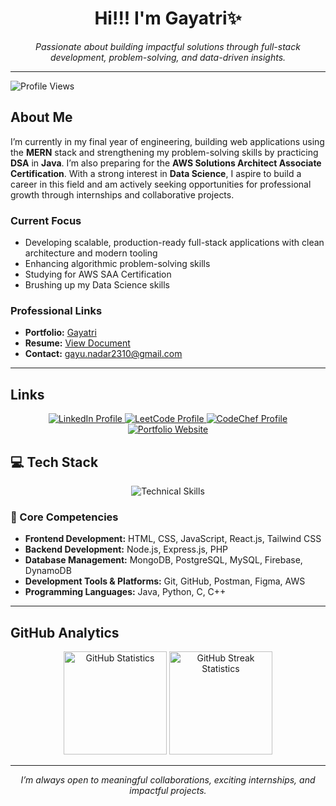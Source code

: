 <h1 align="center">Hi!!! I'm Gayatri✨</h1>

<p align="center">
  <em>Passionate about building impactful solutions through full-stack development, problem-solving, and data-driven insights.</em>
</p>

---
<img src="https://komarev.com/ghpvc/?username=gayurn2310&label=Profile%20Views&color=0e75b6&style=flat" alt="Profile Views" />

## About Me

I’m currently in my final year of engineering, building web applications using the **MERN** stack and strengthening my problem-solving skills by practicing **DSA** in **Java**. I’m also preparing for the **AWS Solutions Architect Associate Certification**. With a strong interest in **Data Science**, I aspire to build a career in this field and am actively seeking opportunities for professional growth through internships and collaborative projects.

### Current Focus

-   Developing scalable, production-ready full-stack applications with clean architecture and modern tooling
-   Enhancing algorithmic problem-solving skills
-   Studying for AWS SAA Certification
-   Brushing up my Data Science skills

### Professional Links

-   **Portfolio:** [Gayatri](https://grn-portfolio.vercel.app/)
-   **Resume:** [View Document](https://drive.google.com/file/d/1FDOivqktSSalvm_IobbT3WPOWb6Sfeet/view)
-   **Contact:** [gayu.nadar2310@gmail.com](mailto:gayu.nadar2310@gmail.com)

---

## Links

<p align="center">
  <a href="https://www.linkedin.com/in/gayatri-nadar-570b76264/" target="_blank">
    <img src="https://img.shields.io/badge/LinkedIn-0077B5?style=for-the-badge&logo=linkedin&logoColor=white" alt="LinkedIn Profile" />
  </a>
  <a href="https://leetcode.com/u/gayu_nadar2310/" target="_blank">
    <img src="https://img.shields.io/badge/LeetCode-FFA116?style=for-the-badge&logo=leetcode&logoColor=white" alt="LeetCode Profile" />
  </a>
  <a href="https://www.codechef.com/users/gayatrinadar" target="_blank">
    <img src="https://img.shields.io/badge/CodeChef-5B4638?style=for-the-badge&logo=codechef&logoColor=white" alt="CodeChef Profile" />
  </a>
  <a href="https://grn-portfolio.vercel.app/" target="_blank">
    <img src="https://img.shields.io/badge/Portfolio-303030?style=for-the-badge&logoColor=white" alt="Portfolio Website" />
  </a>
</p>

## 💻 Tech Stack

<p align="center">
  <img src="https://skillicons.dev/icons?i=html,css,js,react,nodejs,express,php,mongodb,postgres,mysql,firebase,dynamodb,tailwind,git,github,postman,figma,aws,java,py,c,cpp&perline=7" alt="Technical Skills" />
</p>

### 🔹 Core Competencies

-   **Frontend Development:** HTML, CSS, JavaScript, React.js, Tailwind CSS  
-   **Backend Development:** Node.js, Express.js, PHP  
-   **Database Management:** MongoDB, PostgreSQL, MySQL, Firebase, DynamoDB  
-   **Development Tools & Platforms:** Git, GitHub, Postman, Figma, AWS  
-   **Programming Languages:** Java, Python, C, C++  

---

## GitHub Analytics

<div align="center">
  
<img src="https://github-readme-stats.vercel.app/api?username=gayurn2310&show_icons=true&theme=tokyonight&count_private=true&hide_border=true" height="165" alt="GitHub Statistics" />

<img src="https://github-readme-streak-stats.herokuapp.com/?user=gayurn2310&theme=tokyonight&hide_border=true" height="165" alt="GitHub Streak Statistics" />

</div>


---

<p align="center">
  <em>I’m always open to meaningful collaborations, exciting internships, and impactful projects.</em>
</p>
